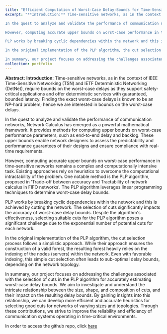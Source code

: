 ```yaml
---
title: "Efficient Computation of Worst-Case Delay-Bounds for Time-Sensitive Networks"
excerpt: "**Introduction:** Time-sensitive networks, as in the context of IEEE Time-Sensitive Networking (TSN) and IETF Deterministic Networking (DetNet), require bounds on the worst-case delays as they support safety-critical applications and offer deterministic services with guaranteed, bounded latency. Finding the exact worst-case delays is known to be an NP-hard problem; hence we are interested in bounds on the worst-case delays.\n\n

In the quest to analyze and validate the performance of communication networks, Network Calculus has emerged as a powerful mathematical framework. It provides methods for computing upper bounds on worst-case performance parameters, such as end-to-end delay and backlog. These upper bounds enable network designers to assess the predictability and performance guarantees of their designs and ensure compliance with real-time requirements.\n\n

However, computing accurate upper bounds on worst-case performance in time-sensitive networks remains a complex and computationally intensive task. Existing approaches rely on heuristics to overcome the computational intractability of the problem. One notable method is the PLP algorithm, proposed in 'Trade-off between accuracy and Tractability of network calculus in FIFO networks'. The PLP algorithm leverages linear programming techniques to determine worst-case delay bounds.\n\n

PLP works by breaking cyclic dependencies within the network and this is achieved by cutting the network. The selection of cuts significantly impacts the accuracy of worst-case delay bounds. Despite the algorithm's effectiveness, selecting suitable cuts for the PLP algorithm poses a significant challenge due to the exponential number of potential cuts for each network.\n\n

In the original implementation of the PLP algorithm, the cut selection process follows a simplistic approach. While their approach ensures the construction of a valid forest, the resulting forest heavily relies on the indexing of the nodes (servers) within the network. Even with favorable indexing, this simple cut selection often leads to sub-optimal delay bounds, depending on the network topology.\n\n

In summary, our project focuses on addressing the challenges associated with the selection of cuts in the PLP algorithm for accurately estimating worst-case delay bounds. We aim to investigate and understand the intricate relationship between the size, shape, and composition of cuts, and their impact on the resulting delay bounds. By gaining insights into this relationship, we can develop more efficient and accurate heuristics for selecting good cuts for networks of varying sizes and topologies. Through these contributions, we strive to improve the reliability and efficiency of communication systems operating in time-critical environments."
collection: portfolio
---
```


**Abstract:** **Introduction:** Time-sensitive networks, as in the context of IEEE Time-Sensitive Networking (TSN) and IETF Deterministic Networking (DetNet), require bounds on the worst-case delays as they support safety-critical applications and offer deterministic services with guaranteed, bounded latency. Finding the exact worst-case delays is known to be an NP-hard problem; hence we are interested in bounds on the worst-case delays.

In the quest to analyze and validate the performance of communication networks, Network Calculus has emerged as a powerful mathematical framework. It provides methods for computing upper bounds on worst-case performance parameters, such as end-to-end delay and backlog. These upper bounds enable network designers to assess the predictability and performance guarantees of their designs and ensure compliance with real-time requirements.

However, computing accurate upper bounds on worst-case performance in time-sensitive networks remains a complex and computationally intensive task. Existing approaches rely on heuristics to overcome the computational intractability of the problem. One notable method is the PLP algorithm, proposed in 'Trade-off between accuracy and Tractability of network calculus in FIFO networks'. The PLP algorithm leverages linear programming techniques to determine worst-case delay bounds.

PLP works by breaking cyclic dependencies within the network and this is achieved by cutting the network. The selection of cuts significantly impacts the accuracy of worst-case delay bounds. Despite the algorithm's effectiveness, selecting suitable cuts for the PLP algorithm poses a significant challenge due to the exponential number of potential cuts for each network.

In the original implementation of the PLP algorithm, the cut selection process follows a simplistic approach. While their approach ensures the construction of a valid forest, the resulting forest heavily relies on the indexing of the nodes (servers) within the network. Even with favorable indexing, this simple cut selection often leads to sub-optimal delay bounds, depending on the network topology.

In summary, our project focuses on addressing the challenges associated with the selection of cuts in the PLP algorithm for accurately estimating worst-case delay bounds. We aim to investigate and understand the intricate relationship between the size, shape, and composition of cuts, and their impact on the resulting delay bounds. By gaining insights into this relationship, we can develop more efficient and accurate heuristics for selecting good cuts for networks of varying sizes and topologies. Through these contributions, we strive to improve the reliability and efficiency of communication systems operating in time-critical environments.

In order to access the github repo, click [here](https://github.com/EdinGuso/ecowcdb)